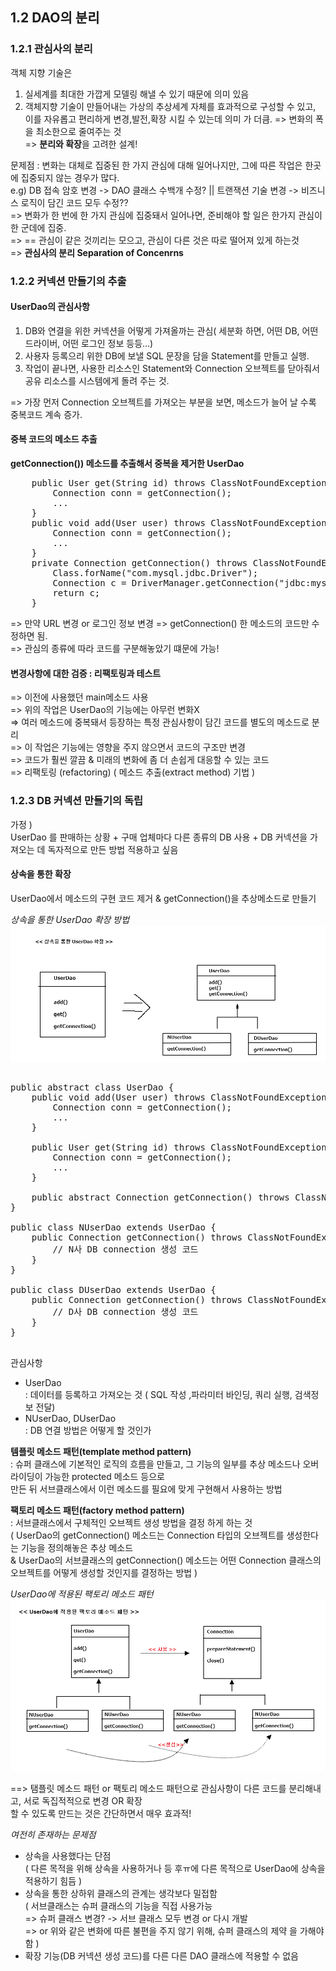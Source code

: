 ## 1.2 DAO의 분리


### 1.2.1 관심사의 분리

객체 지향 기술은
1. 실세계를 최대한 가깝게 모델링 해낼 수 있기 때문에 의미 있음
2. 객체지향 기술이 만들어내는 가상의 추상세계 자체를 효과적으로 구성할 수 있고, <br>
이를 자유롭고 편리하게 변경,발전,확장 시킬 수 있는데 의미 가 더큼.
=> 변화의 폭을 최소한으로 줄여주는 것 <br>
=> **분리와 확장**을 고려한 설계!


문제점 : 변화는 대체로 집중된 한 가지 관심에 대해 일어나지만, 그에 따른 작업은 한곳에 집중되지 않는 경우가 많다.<br>
e.g) DB 접속 암호 변경 -> DAO 클래스 수백개 수정? || 트랜잭션 기술 변경 -> 비즈니스 로직이 담긴 코드 모두 수정?? <br>
=> 변화가 한 번에 한 가지 관심에 집중돼서 일어나면, 준비해야 할 일은 한가지 관심이 한 군데에 집중. <br>
=> == 관심이 같은 것끼리는 모으고, 관심이 다른 것은 따로 떨어져 있게 하는것 <br>
=> **관심사의 분리 Separation of Concenrns**


### 1.2.2 커넥션 만들기의 추출


#### UserDao의 관심사항
1. DB와 연결을 위한 커넥션을 어떻게 가져올까는 관심( 세분화 하면, 어떤 DB, 어떤 드라이버, 어떤 로그인 정보 등등...)
2. 사용자 등록으리 위한 DB에 보낼 SQL 문장을 담을 Statement를 만들고 실행.
3. 작업이 끝나면, 사용한 리소스인 Statement와 Connection 오브젝트를 닫아줘서 공유 리소스를 시스템에게 돌려 주는 것.

=> 가장 먼저 Connection 오브젝트를 가져오는 부분을 보면, 메소드가 늘어 날 수록 중복코드 계속 증가.

#### 중복 코드의 메소드 추출

**getConnection()) 메소드를 추출해서 중복을 제거한 UserDao**
<pre>
	public User get(String id) throws ClassNotFoundException, SQLException {		
		Connection conn = getConnection();
		...
	}
	public void add(User user) throws ClassNotFoundException, SQLException {
		Connection conn = getConnection();
		...
	}
	private Connection getConnection() throws ClassNotFoundException, SQLException {
		Class.forName("com.mysql.jdbc.Driver");
		Connection c = DriverManager.getConnection("jdbc:mysql://localhost/springbook", "spring","book");
		return c;
	}
</pre>


=> 만약 URL 변경 or 로그인 정보 변경 => getConnection() 한 메소드의 코드만 수정하면 됨. <br>
=> 관심의 종류에 따라 코드를 구분해놓았기 떄문에 가능!


#### 변경사항에 대한 검증 : 리팩토링과 테스트

=> 이전에 사용했던 main메소드 사용 <br>
=> 위의 작업은 UserDao의 기능에는 아무런 변화X <br>
=> 여러 메소드에 중복돼서 등장하는 특정 관심사항이 담긴 코드를 별도의 메소드로 분리 <br>
=> 이 작업은 기능에는 영향을 주지 않으면서 코드의 구조만 변경  <br>
=> 코드가 훨씬 깔끔 & 미래의 변화에 좀 더 손쉽게 대응할 수 있는 코드 <br>
=> 리팩토링 (refactoring) ( 메소드 추출(extract method) 기법 )<br>


### 1.2.3 DB 커넥션 만들기의 독립

가정 ) <br>
UserDao 를 판매하는 상황 + 구매 업체마다 다른 종류의 DB 사용 + DB 커넥션을 가져오는 데 독자적으로 만든 방법 적용하고 싶음 <br>

#### 상속을 통한 확장

UserDao에서 메소드의 구현 코드 제거 & getConnection()을 추상메소드로 만들기

*상속을 통한 UserDao 확장 방법*
![Alt 1-1 상속을 통한 UserDao 확장 방법](./pics/pic1-1.png)


<pre>

public abstract class UserDao {
	public void add(User user) throws ClassNotFoundException, SQLException {
		Connection conn = getConnection();
		...
	}
	
	public User get(String id) throws ClassNotFoundException, SQLException {		
		Connection conn = getConnection();
		...
	}
	
	public abstract Connection getConnection() throws ClassNotFoundException, SQLException;
}

public class NUserDao extends UserDao {
	public Connection getConnection() throws ClassNotFoundException, SQLException {
		// N사 DB connection 생성 코드
	}
}

public class DUserDao extends UserDao {
	public Connection getConnection() throws ClassNotFoundException, SQLException {
		// D사 DB connection 생성 코드
	}
}

</pre>


관심사항
- UserDao <br>
 : 데이터를 등록하고 가져오는 것 ( SQL 작성 ,파라미터 바인딩, 쿼리 실행, 검색정보 전달)
- NUserDao, DUserDao <br>
 : DB 연결 방법은 어떻게 할 것인가


**템플릿 메소드 패턴(template method pattern)** <br>
 : 슈퍼 클래스에 기본적인 로직의 흐름을 만들고, 그 기능의 일부를 추상 메소드나 오버라이딩이 가능한 protected 메소드 등으로 <br>
   만든 뒤 서브클래스에서 이런 메소드를 필요에 맞게 구현해서 사용하는 방법 <br>


**팩토리 메소드 패턴(factory method pattern)** <br>
 : 서브클래스에서 구체적인 오브젝트 생성 방법을 결정 하게 하는 것 <br>
( UserDao의 getConnection() 메소드는 Connection 타입의 오브젝트를 생성한다는 기능을 정의해놓은 추상 메소드 <br>
  & UserDao의 서브클래스의 getConnection() 메소드는 어떤 Connection 클래스의 오브젝트를 어떻게 생성할 것인지를 결정하는 방법 ) 
  
  
*UserDao에 적용된 팩토리 메소드 패턴*
![Alt 1-2 UserDao에 적용된 팩토리 메소드 패턴](./pic1-2.png)


==> 탬플릿 메소드 패턴 or 팩토리 메소드 패턴으로 관심사항이 다른 코드를 분리해내고, 서로 독집적적으로 변경 OR 확장 <br>
할 수 있도록 만드는 것은 간단하면서 매우 효과적!


*여전히 존재하는 문제점*
- 상속을 사용했다는 단점<br>
 ( 다른 목적을 위해 상속을 사용하거나 등 후ㅠ에 다른 목적으로 UserDao에 상속을 적용하기 힘듬 )
- 상속을 통한 상하위 클래스의 관계는 생각보다 밀접함 <br>
 ( 서브클래스는 슈퍼 클래스의 기능을 직접 사용가능 <br>
   => 슈퍼 클래스 변경? -> 서브 클래스 모두 변경 or 다시 개발 <br>
   => or 위와 같은 변화에 따른 불편을 주지 않기 위해, 슈퍼 클래스의 제약 을 가해야함 )
- 확장 기능(DB 커넥션 생성 코드)를 다른 다른 DAO 클래스에 적용할 수 없음 <br>